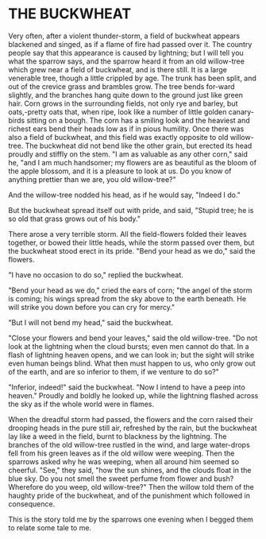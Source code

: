 # THE BUCKWHEAT

Very often, after a violent thunder-storm, a field of buckwheat
appears blackened and singed, as if a flame of fire had passed over
it. The country people say that this appearance is caused by
lightning; but I will tell you what the sparrow says, and the
sparrow heard it from an old willow-tree which grew near a field of
buckwheat, and is there still. It is a large venerable tree, though
a little crippled by age. The trunk has been split, and out of the
crevice grass and brambles grow. The tree bends for-ward slightly, and
the branches hang quite down to the ground just like green hair.
Corn grows in the surrounding fields, not only rye and barley, but
oats,-pretty oats that, when ripe, look like a number of little golden
canary-birds sitting on a bough. The corn has a smiling look and the
heaviest and richest ears bend their heads low as if in pious
humility. Once there was also a field of buckwheat, and this field was
exactly opposite to old willow-tree. The buckwheat did not bend like
the other grain, but erected its head proudly and stiffly on the stem.
"I am as valuable as any other corn," said he, "and I am much
handsomer; my flowers are as beautiful as the bloom of the apple
blossom, and it is a pleasure to look at us. Do you know of anything
prettier than we are, you old willow-tree?"

And the willow-tree nodded his head, as if he would say, "Indeed I
do."

But the buckwheat spread itself out with pride, and said,
"Stupid tree; he is so old that grass grows out of his body."

There arose a very terrible storm. All the field-flowers folded
their leaves together, or bowed their little heads, while the storm
passed over them, but the buckwheat stood erect in its pride. "Bend
your head as we do," said the flowers.

"I have no occasion to do so," replied the buckwheat.

"Bend your head as we do," cried the ears of corn; "the angel of
the storm is coming; his wings spread from the sky above to the
earth beneath. He will strike you down before you can cry for mercy."

"But I will not bend my head," said the buckwheat.

"Close your flowers and bend your leaves," said the old
willow-tree. "Do not look at the lightning when the cloud bursts; even
men cannot do that. In a flash of lightning heaven opens, and we can
look in; but the sight will strike even human beings blind. What
then must happen to us, who only grow out of the earth, and are so
inferior to them, if we venture to do so?"

"Inferior, indeed!" said the buckwheat. "Now I intend to have a
peep into heaven." Proudly and boldly he looked up, while the
lightning flashed across the sky as if the whole world were in flames.

When the dreadful storm had passed, the flowers and the corn
raised their drooping heads in the pure still air, refreshed by the
rain, but the buckwheat lay like a weed in the field, burnt to
blackness by the lightning. The branches of the old willow-tree
rustled in the wind, and large water-drops fell from his green leaves
as if the old willow were weeping. Then the sparrows asked why he was
weeping, when all around him seemed so cheerful. "See," they said,
"how the sun shines, and the clouds float in the blue sky. Do you not
smell the sweet perfume from flower and bush? Wherefore do you weep,
old willow-tree?" Then the willow told them of the haughty pride of
the buckwheat, and of the punishment which followed in consequence.

This is the story told me by the sparrows one evening when I
begged them to relate some tale to me.





